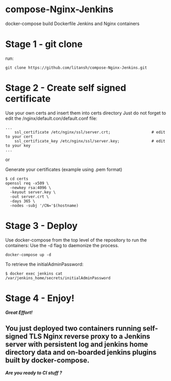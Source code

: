 # compose-Nginx-Jenkins
docker-compose build Dockerfile Jenkins and Nginx containers

# Stage 1 - git clone

run:
```
git clone https://github.com/litansh/compose-Nginx-Jenkins.git
```

# Stage 2 - Create self signed certificate
Use your own certs and insert them into certs directory 
Just do not forget to edit the /nginx/default.con/default.conf file:

```
...
    ssl_certificate /etc/nginx/ssl/server.crt;                  # edit to your cert
    ssl_certificate_key /etc/nginx/ssl/server.key;              # edit to your key
...
```

or

Generate your certificates (example using .pem format)

```
$ cd certs
openssl req -x509 \
  -newkey rsa:4096 \
  -keyout server.key \
  -out server.crt \
  -days 365 \
  -nodes -subj '/CN='$(hostname)
```
  
# Stage 3 - Deploy
Use docker-compose from the top level of the repository to run the containers:
Use the -d flag to daemonize the process.
```
docker-compose up -d
```
To retrieve the initialAdminPassword:
```
$ docker exec jenkins cat /var/jenkins_home/secrets/initialAdminPassword
```
# Stage 4 - Enjoy!

***Great Effort!***

You just deployed two containers running self-signed TLS Nginx reverse proxy to a Jenkins server with persistent log and jenkins home directory data and on-boarded jenkins plugins built by docker-compose. 
---
***Are you ready to CI stuff ?***
